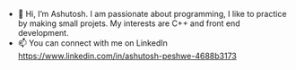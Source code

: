 - 👋 Hi, I’m Ashutosh. I am passionate about programming, I like to practice by making small projets. 
  My interests are C++ and front end development.
- 📫 You can connect with me on LinkedIn https://www.linkedin.com/in/ashutosh-peshwe-4688b3173

<!---
peshweashutosh/peshweashutosh is a ✨ special ✨ repository because its `README.md` (this file) appears on your GitHub profile.
You can click the Preview link to take a look at your changes.
--->
